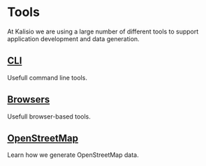 # Tools

At Kalisio we are using a large number of different tools to support application development and data generation.

## [CLI](CLI.MD)

Usefull command line tools.

## [Browsers](BROWSERS.MD)

Usefull browser-based tools.

## [OpenStreetMap](./OSM.MD)

Learn how we generate OpenStreetMap data.


